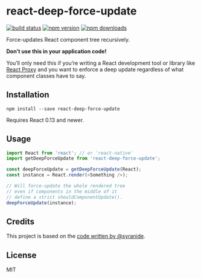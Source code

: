 react-deep-force-update
=========================

[![build status](https://img.shields.io/travis/gaearon/react-deep-force-update/master.svg?style=flat-square)](https://travis-ci.org/gaearon/react-deep-force-update) 
[![npm version](https://img.shields.io/npm/v/react-deep-force-update.svg?style=flat-square)](https://www.npmjs.com/package/react-deep-force-update) 
[![npm downloads](https://img.shields.io/npm/dm/react-deep-force-update.svg?style=flat-square)](https://www.npmjs.com/package/react-deep-force-update)

Force-updates React component tree recursively.

**Don’t use this in your application code!**

You’ll only need this if you’re writing a React development tool or library like [React Proxy](https://github.com/gaearon/react-proxy) and you want to enforce a deep update regardless of what component classes have to say.

## Installation

```
npm install --save react-deep-force-update
```

Requires React 0.13 and newer.

## Usage

```js
import React from 'react'; // or 'react-native'
import getDeepForceUpdate from 'react-deep-force-update';

const deepForceUpdate = getDeepForceUpdate(React);
const instance = React.render(<Something />);

// Will force-update the whole rendered tree
// even if components in the middle of it
// define a strict shouldComponentUpdate().
deepForceUpdate(instance);
```

## Credits

This project is based on the [code written by @syranide](https://github.com/gaearon/react-hot-api/commit/b3d6059a17407ef44765814ce06b36716d110041).

## License

MIT
